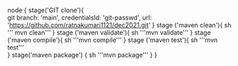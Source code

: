node 
{
    stage('GIT clone'){	 
     git branch: 'main', credentialsId: 'git-passwd', url: 'https://github.com/ratnakumari1121/dec2021.git'
 }
    stage ('maven clean'){
            sh ''' mvn clean'''
 }
    stage ('maven validate'){
            sh '''mvn validate'''
  }
    stage ('maven compile'){
            sh '''mvn compile'''
 }
    stage ('maven test'){
            sh '''mvn test'''	
 } 
    stage('maven package') {
            sh '''mvn package'''
 } 
}

